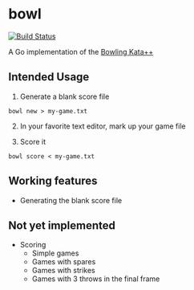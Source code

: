 # bowl
[![Build Status](https://travis-ci.org/rosenhouse/bowl.svg?branch=master)](https://travis-ci.org/rosenhouse/bowl)

A Go implementation of the [Bowling Kata++](https://docs.google.com/a/pivotal.io/document/d/16Zont3c1qD1hcO7mlMqcaRHUdYBKxGDm88qRO59kebg/edit?usp=sharing)

## Intended Usage

1. Generate a blank score file
  ```
  bowl new > my-game.txt
  ```


2. In your favorite text editor, mark up your game file


3. Score it
  ```
  bowl score < my-game.txt
  ```

## Working features
- Generating the blank score file

## Not yet implemented
- Scoring
  - Simple games
  - Games with spares
  - Games with strikes
  - Games with 3 throws in the final frame
